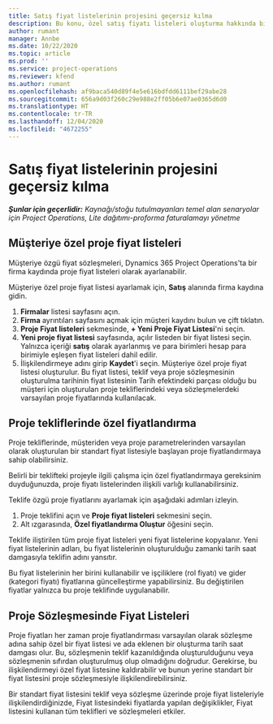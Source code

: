 ```yaml
---
title: Satış fiyat listelerinin projesini geçersiz kılma
description: Bu konu, özel satış fiyatı listeleri oluşturma hakkında bilgi sağlar.
author: rumant
manager: Annbe
ms.date: 10/22/2020
ms.topic: article
ms.prod: ''
ms.service: project-operations
ms.reviewer: kfend
ms.author: rumant
ms.openlocfilehash: af9baca540d89f4e5e616bdfdd6111bef29abe28
ms.sourcegitcommit: 656a9d03f260c29e988e2ff05b6e07ae0365d6d0
ms.translationtype: HT
ms.contentlocale: tr-TR
ms.lasthandoff: 12/04/2020
ms.locfileid: "4672255"
---
```

# <a name="override-project-sales-price-lists"></a>Satış fiyat listelerinin projesini geçersiz kılma

_**Şunlar için geçerlidir:** Kaynağı/stoğu tutulmayanları temel alan senaryolar için Project Operations, Lite dağıtımı-proforma faturalamayı yönetme_

## <a name="customer-specific-project-price-lists"></a>Müşteriye özel proje fiyat listeleri

Müşteriye özgü fiyat sözleşmeleri, Dynamics 365 Project Operations'ta bir firma kaydında proje fiyat listeleri olarak ayarlanabilir.

Müşteriye özel proje fiyat listesi ayarlamak için, **Satış** alanında firma kaydına gidin.

1. **Firmalar** listesi sayfasını açın.
2. **Firma** ayrıntıları sayfasını açmak için müşteri kaydını bulun ve çift tıklatın.
3. **Proje Fiyat listeleri** sekmesinde, **+ Yeni Proje Fiyat Listesi**'ni seçin.
4. **Yeni proje fiyat listesi** sayfasında, açılır listeden bir fiyat listesi seçin. Yalnızca içeriği **satış** olarak ayarlanmış ve para birimleri hesap para birimiyle eşleşen fiyat listeleri dahil edilir.
5. İlişkilendirmeye adını girip **Kaydet**'i seçin. Müşteriye özel proje fiyat listesi oluşturulur. Bu fiyat listesi, teklif veya proje sözleşmesinin oluşturulma tarihinin fiyat listesinin Tarih efektindeki parçası olduğu bu müşteri için oluşturulan proje tekliflerindeki veya sözleşmelerdeki varsayılan proje fiyatlarında kullanılacak.

## <a name="custom-pricing-on-project-quotes"></a>Proje tekliflerinde özel fiyatlandırma

Proje tekliflerinde, müşteriden veya proje parametrelerinden varsayılan olarak oluşturulan bir standart fiyat listesiyle başlayan proje fiyatlandırmaya sahip olabilirsiniz.

Belirli bir teklifteki projeyle ilgili çalışma için özel fiyatlandırmaya gereksinim duyduğunuzda, proje fiyatı listelerinden ilişkili varlığı kullanabilirsiniz.

Teklife özgü proje fiyatlarını ayarlamak için aşağıdaki adımları izleyin.

1. Proje teklifini açın ve **Proje fiyat listeleri** sekmesini seçin.
2. Alt ızgarasında, **Özel fiyatlandırma Oluştur** öğesini seçin.

Teklife iliştirilen tüm proje fiyat listeleri yeni fiyat listelerine kopyalanır. Yeni fiyat listelerinin adları, bu fiyat listelerinin oluşturulduğu zamanki tarih saat damgasıyla teklifin adını yansıtır.

Bu fiyat listelerinin her birini kullanabilir ve işçiliklere (rol fiyatı) ve gider (kategori fiyatı) fiyatlarına güncelleştirme yapabilirsiniz. Bu değiştirilen fiyatlar yalnızca bu proje teklifinde uygulanabilir.

## <a name="price-lists-on-a-project-contract"></a>Proje Sözleşmesinde Fiyat Listeleri

Proje fiyatları her zaman proje fiyatlandırması varsayılan olarak sözleşme adına sahip özel bir fiyat listesi ve ada eklenen bir oluşturma tarih saat damgası olur. Bu, sözleşmenin teklif kazanıldığında oluşturulduğunu veya sözleşmenin sıfırdan oluşturulmuş olup olmadığını doğrudur. Gerekirse, bu ilişkilendirmeyi özel fiyat listesine kaldırabilir ve bunun yerine standart bir fiyat listesini proje sözleşmesiyle ilişkilendirebilirsiniz.

Bir standart fiyat listesini teklif veya sözleşme üzerinde proje fiyat listeleriyle ilişkilendirdiğinizde, Fiyat listesindeki fiyatlarda yapılan değişiklikler, Fiyat listesini kullanan tüm teklifleri ve sözleşmeleri etkiler.
